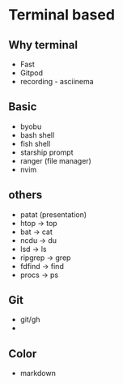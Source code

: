 # Terminal based

## Why terminal

- Fast
- Gitpod
- recording - asciinema

## Basic

- byobu
- bash shell
- fish shell
- starship prompt
- ranger (file manager)
- nvim

## others

- patat (presentation)
- htop -> top
- bat -> cat
- ncdu -> du
- lsd -> ls
- ripgrep -> grep
- fdfind -> find
- procs -> ps

## Git

- git/gh
-

## Color

- markdown
